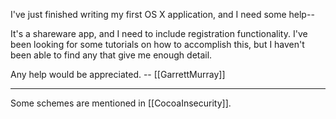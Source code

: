 I've just finished writing my first OS X application, and I need some help--

It's a shareware app, and I need to include registration functionality. I've been looking for some tutorials on how to accomplish this, but I haven't been able to find any that give me enough detail.

Any help would be appreciated. -- [[GarrettMurray]]

----

Some schemes are mentioned in [[CocoaInsecurity]].